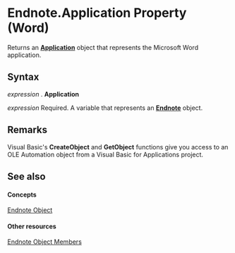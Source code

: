 
# Endnote.Application Property (Word)

Returns an  **[Application](d1cf6f8f-4e88-bf01-93b4-90a83f79cb44.md)** object that represents the Microsoft Word application.


## Syntax

 _expression_ . **Application**

 _expression_ Required. A variable that represents an **[Endnote](01f29be4-58e7-28f5-5fcb-dae50c33890e.md)** object.


## Remarks

Visual Basic's  **CreateObject** and **GetObject** functions give you access to an OLE Automation object from a Visual Basic for Applications project.


## See also


#### Concepts


[Endnote Object](01f29be4-58e7-28f5-5fcb-dae50c33890e.md)
#### Other resources


[Endnote Object Members](5744789b-dbe0-594a-54d9-82acc41d2c7a.md)
